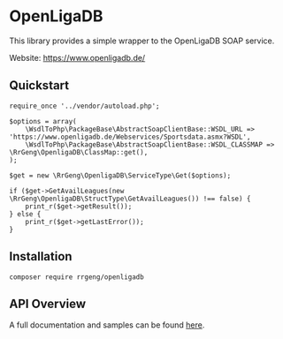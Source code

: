 # OpenLigaDB

This library provides a simple wrapper to the OpenLigaDB SOAP service.

Website: https://www.openligadb.de/

## Quickstart
```
require_once '../vendor/autoload.php';

$options = array(
    \WsdlToPhp\PackageBase\AbstractSoapClientBase::WSDL_URL => 'https://www.openligadb.de/Webservices/Sportsdata.asmx?WSDL',
    \WsdlToPhp\PackageBase\AbstractSoapClientBase::WSDL_CLASSMAP => \RrGeng\OpenligaDB\ClassMap::get(),
);

$get = new \RrGeng\OpenligaDB\ServiceType\Get($options);

if ($get->GetAvailLeagues(new \RrGeng\OpenligaDB\StructType\GetAvailLeagues()) !== false) {
    print_r($get->getResult());
} else {
    print_r($get->getLastError());
}

```

## Installation
```
composer require rrgeng/openligadb
```

## API Overview
A full documentation and samples can be found [here](https://github.com/OpenLigaDB/OpenLigaDB-Samples).
